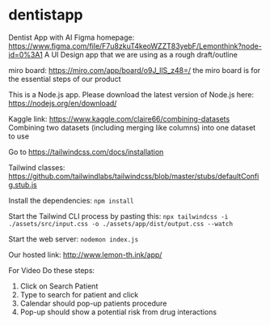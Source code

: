 # dentistapp

Dentist App with AI
Figma homepage:
https://www.figma.com/file/F7u8zkuT4keoWZZT83yebF/Lemonthink?node-id=0%3A1
A UI Design app that we are using as a rough draft/outline

miro board: https://miro.com/app/board/o9J_llS_z48=/
the miro board is for the essential steps of our product

This is a Node.js app. Please download the latest version of Node.js here:
https://nodejs.org/en/download/

Kaggle link: https://www.kaggle.com/claire66/combining-datasets
Combining two datasets (including merging like columns) into one dataset to use

Go to https://tailwindcss.com/docs/installation

Tailwind classes: https://github.com/tailwindlabs/tailwindcss/blob/master/stubs/defaultConfig.stub.js

Install the dependencies:
`npm install`

Start the Tailwind CLI process by pasting this:
`npx tailwindcss -i ./assets/src/input.css -o ./assets/app/dist/output.css --watch`

Start the web server:
`nodemon index.js`

Our hosted link:
http://www.lemon-th.ink/app/

For Video Do these steps:

1. Click on Search Patient
2. Type to search for patient and click
3. Calendar should pop-up patients procedure
4. Pop-up should show a potential risk from drug interactions
